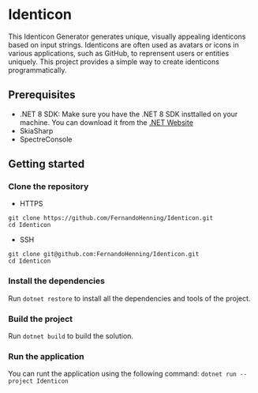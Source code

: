 # Identicon

This Identicon Generator generates unique, visually appealing identicons based on input strings. Identicons are often used as avatars or icons in various applications, such as GitHub, to reprensent users or entities uniquely. This project provides a simple way to create identicons programmatically.

## Prerequisites
- .NET 8 SDK: Make sure you have the .NET 8 SDK insttalled on your machine. You can download it from the [.NET Website](https://dotnet.microsoft.com/en-us/download/dotnet/8.0)
- SkiaSharp
- SpectreConsole

## Getting started
### Clone the repository
- HTTPS
```
git clone https://github.com/FernandoHenning/Identicon.git 
cd Identicon
```
- SSH
```
git clone git@github.com:FernandoHenning/Identicon.git 
cd Identicon
```

### Install the dependencies
Run `dotnet restore` to install all the dependencies and tools of the project. 
### Build the project
Run `dotnet build` to build the solution.

### Run the application
You can runt the application using the following command: `dotnet run --project Identicon`
